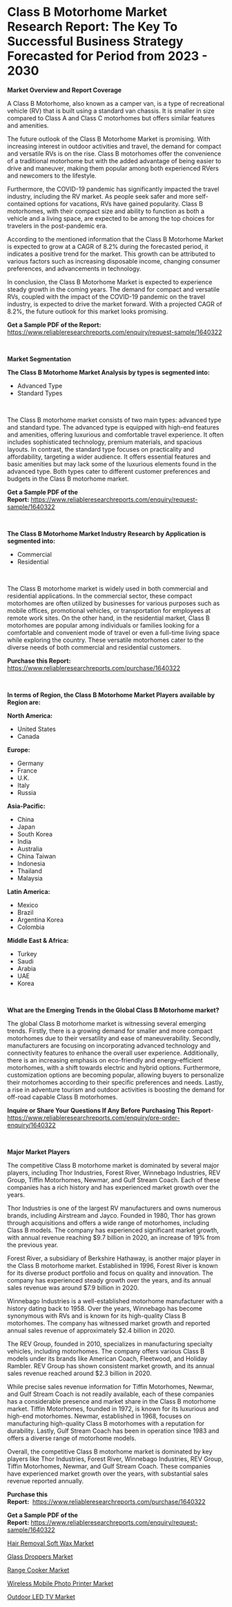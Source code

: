 <p><h1>Class B Motorhome Market Research Report: The Key To Successful Business Strategy Forecasted for Period from 2023 - 2030</h1></p><p><strong>Market Overview and Report Coverage</strong></p>
<p><p>A Class B Motorhome, also known as a camper van, is a type of recreational vehicle (RV) that is built using a standard van chassis. It is smaller in size compared to Class A and Class C motorhomes but offers similar features and amenities.</p><p>The future outlook of the Class B Motorhome Market is promising. With increasing interest in outdoor activities and travel, the demand for compact and versatile RVs is on the rise. Class B motorhomes offer the convenience of a traditional motorhome but with the added advantage of being easier to drive and maneuver, making them popular among both experienced RVers and newcomers to the lifestyle.</p><p>Furthermore, the COVID-19 pandemic has significantly impacted the travel industry, including the RV market. As people seek safer and more self-contained options for vacations, RVs have gained popularity. Class B motorhomes, with their compact size and ability to function as both a vehicle and a living space, are expected to be among the top choices for travelers in the post-pandemic era.</p><p>According to the mentioned information that the Class B Motorhome Market is expected to grow at a CAGR of 8.2% during the forecasted period, it indicates a positive trend for the market. This growth can be attributed to various factors such as increasing disposable income, changing consumer preferences, and advancements in technology.</p><p>In conclusion, the Class B Motorhome Market is expected to experience steady growth in the coming years. The demand for compact and versatile RVs, coupled with the impact of the COVID-19 pandemic on the travel industry, is expected to drive the market forward. With a projected CAGR of 8.2%, the future outlook for this market looks promising.</p></p>
<p><strong>Get a Sample PDF of the Report:</strong> <a href="https://www.reliableresearchreports.com/enquiry/request-sample/1640322">https://www.reliableresearchreports.com/enquiry/request-sample/1640322</a></p>
<p>&nbsp;</p>
<p><strong>Market Segmentation</strong></p>
<p><strong>The Class B Motorhome Market Analysis by types is segmented into:</strong></p>
<p><ul><li>Advanced Type</li><li>Standard Types</li></ul></p>
<p>&nbsp;</p>
<p><p>The Class B motorhome market consists of two main types: advanced type and standard type. The advanced type is equipped with high-end features and amenities, offering luxurious and comfortable travel experience. It often includes sophisticated technology, premium materials, and spacious layouts. In contrast, the standard type focuses on practicality and affordability, targeting a wider audience. It offers essential features and basic amenities but may lack some of the luxurious elements found in the advanced type. Both types cater to different customer preferences and budgets in the Class B motorhome market.</p></p>
<p><strong>Get a Sample PDF of the Report:</strong>&nbsp;<a href="https://www.reliableresearchreports.com/enquiry/request-sample/1640322">https://www.reliableresearchreports.com/enquiry/request-sample/1640322</a></p>
<p>&nbsp;</p>
<p><strong>The Class B Motorhome Market Industry Research by Application is segmented into:</strong></p>
<p><ul><li>Commercial</li><li>Residential</li></ul></p>
<p>&nbsp;</p>
<p><p>The Class B motorhome market is widely used in both commercial and residential applications. In the commercial sector, these compact motorhomes are often utilized by businesses for various purposes such as mobile offices, promotional vehicles, or transportation for employees at remote work sites. On the other hand, in the residential market, Class B motorhomes are popular among individuals or families looking for a comfortable and convenient mode of travel or even a full-time living space while exploring the country. These versatile motorhomes cater to the diverse needs of both commercial and residential customers.</p></p>
<p><strong>Purchase this Report:</strong>&nbsp; <a href="https://www.reliableresearchreports.com/purchase/1640322">https://www.reliableresearchreports.com/purchase/1640322</a></p>
<p>&nbsp;</p>
<p><strong>In terms of Region, the Class B Motorhome Market Players available by Region are:</strong></p>
<p>
    <p> <strong> North America: </strong>
        <ul>
            <li>United States</li>
            <li>Canada</li>
        </ul>
        </p> 
    <p> <strong> Europe: </strong>
        <ul>
            <li>Germany</li>
            <li>France</li>
            <li>U.K.</li>
            <li>Italy</li>
            <li>Russia</li>
        </ul>
        </p> 
    <p> <strong> Asia-Pacific: </strong>
        <ul>
            <li>China</li>
            <li>Japan</li>
            <li>South Korea</li>
            <li>India</li>
            <li>Australia</li>
            <li>China Taiwan</li>
            <li>Indonesia</li>
            <li>Thailand</li>
            <li>Malaysia</li>
        </ul>
        </p> 
    <p> <strong> Latin America: </strong>
        <ul>
            <li>Mexico</li>
            <li>Brazil</li>
            <li>Argentina Korea</li>
            <li>Colombia</li>
        </ul>
        </p> 
    <p> <strong> Middle East & Africa: </strong>
        <ul>
            <li>Turkey</li>
            <li>Saudi</li>
            <li>Arabia</li>
            <li>UAE</li>
            <li>Korea</li>
        </ul>
    </p>
    </p>
<p>&nbsp;</p>
<p><strong>What are the Emerging Trends in the Global Class B Motorhome market?</strong></p>
<p><p>The global Class B motorhome market is witnessing several emerging trends. Firstly, there is a growing demand for smaller and more compact motorhomes due to their versatility and ease of maneuverability. Secondly, manufacturers are focusing on incorporating advanced technology and connectivity features to enhance the overall user experience. Additionally, there is an increasing emphasis on eco-friendly and energy-efficient motorhomes, with a shift towards electric and hybrid options. Furthermore, customization options are becoming popular, allowing buyers to personalize their motorhomes according to their specific preferences and needs. Lastly, a rise in adventure tourism and outdoor activities is boosting the demand for off-road capable Class B motorhomes.</p></p>
<p><strong>Inquire or Share Your Questions If Any Before Purchasing This Report</strong>- <a href="https://www.reliableresearchreports.com/enquiry/pre-order-enquiry/1640322">https://www.reliableresearchreports.com/enquiry/pre-order-enquiry/1640322</a></p>
<p>&nbsp;</p>
<p><strong>Major Market Players</strong></p>
<p><p>The competitive Class B motorhome market is dominated by several major players, including Thor Industries, Forest River, Winnebago Industries, REV Group, Tiffin Motorhomes, Newmar, and Gulf Stream Coach. Each of these companies has a rich history and has experienced market growth over the years.</p><p>Thor Industries is one of the largest RV manufacturers and owns numerous brands, including Airstream and Jayco. Founded in 1980, Thor has grown through acquisitions and offers a wide range of motorhomes, including Class B models. The company has experienced significant market growth, with annual revenue reaching $9.7 billion in 2020, an increase of 19% from the previous year.</p><p>Forest River, a subsidiary of Berkshire Hathaway, is another major player in the Class B motorhome market. Established in 1996, Forest River is known for its diverse product portfolio and focus on quality and innovation. The company has experienced steady growth over the years, and its annual sales revenue was around $7.9 billion in 2020.</p><p>Winnebago Industries is a well-established motorhome manufacturer with a history dating back to 1958. Over the years, Winnebago has become synonymous with RVs and is known for its high-quality Class B motorhomes. The company has witnessed market growth and reported annual sales revenue of approximately $2.4 billion in 2020.</p><p>The REV Group, founded in 2010, specializes in manufacturing specialty vehicles, including motorhomes. The company offers various Class B models under its brands like American Coach, Fleetwood, and Holiday Rambler. REV Group has shown consistent market growth, and its annual sales revenue reached around $2.3 billion in 2020.</p><p>While precise sales revenue information for Tiffin Motorhomes, Newmar, and Gulf Stream Coach is not readily available, each of these companies has a considerable presence and market share in the Class B motorhome market. Tiffin Motorhomes, founded in 1972, is known for its luxurious and high-end motorhomes. Newmar, established in 1968, focuses on manufacturing high-quality Class B motorhomes with a reputation for durability. Lastly, Gulf Stream Coach has been in operation since 1983 and offers a diverse range of motorhome models.</p><p>Overall, the competitive Class B motorhome market is dominated by key players like Thor Industries, Forest River, Winnebago Industries, REV Group, Tiffin Motorhomes, Newmar, and Gulf Stream Coach. These companies have experienced market growth over the years, with substantial sales revenue reported annually.</p></p>
<p><strong>Purchase this Report:</strong>&nbsp;&nbsp;<a href="https://www.reliableresearchreports.com/purchase/1640322">https://www.reliableresearchreports.com/purchase/1640322</a></p>
<p></p>
<p><strong>Get a Sample PDF of the Report:</strong>&nbsp;<a href="https://www.reliableresearchreports.com/enquiry/request-sample/1640322">https://www.reliableresearchreports.com/enquiry/request-sample/1640322</a></p>
<p><p><a href="https://medium.com/@sarademiri71/hair-removal-soft-wax-nbsp-market-focuses-on-market-share-size-and-projected-forecast-till-2030-cbde15d937d1">Hair Removal Soft Wax Market</a></p><p><a href="https://medium.com/@marieriley2012/glass-droppers-market-size-and-market-trends-complete-industry-overview-2023-to-2030-378825f0efc9">Glass Droppers Market</a></p><p><a href="https://medium.com/@loretashyti01/range-cooker-market-size-and-market-trends-complete-industry-overview-2023-to-2030-d226d8a9c6e7">Range Cooker Market</a></p><p><a href="https://medium.com/@juliecastro06/wireless-mobile-photo-printer-market-analysis-its-cagr-market-segmentation-and-global-industry-0bda7cd4f311">Wireless Mobile Photo Printer Market</a></p><p><a href="https://medium.com/@anilaxhafa2022/outdoor-led-tv-market-research-report-its-history-and-forecast-2023-to-2030-1e0c4da9f94b">Outdoor LED TV Market</a></p></p>